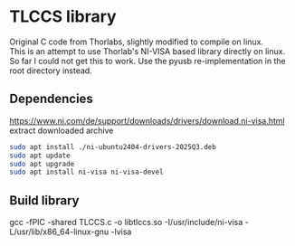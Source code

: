 # TLCCS library

Original C code from Thorlabs, slightly modified to compile on linux.  
This is an attempt to use Thorlab's NI-VISA based library directly on linux.
So far I could not get this to work.
Use the pyusb re-implementation in the root directory instead.

## Dependencies

https://www.ni.com/de/support/downloads/drivers/download.ni-visa.html
extract downloaded archive

```bash
sudo apt install ./ni-ubuntu2404-drivers-2025Q3.deb
sudo apt update
sudo apt upgrade
sudo apt install ni-visa ni-visa-devel
```

## Build library
gcc -fPIC -shared TLCCS.c -o libtlccs.so -I/usr/include/ni-visa -L/usr/lib/x86_64-linux-gnu -lvisa